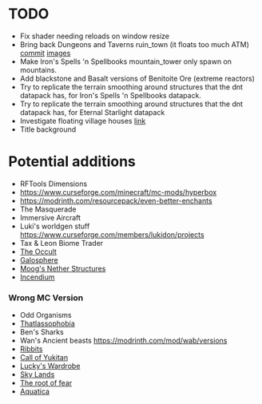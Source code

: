 # TODO
 - Fix shader needing reloads on window resize
 - Bring back Dungeons and Taverns ruin_town (it floats too much ATM) [commit](https://git.lenqua.link/minecraft/bigglobe_dnt/commit/6288fb56d389a1c7f63a276ccee52153860c43ce) [images](https://discord.com/channels/1083837414885310606/1311716382458515576/1331558924406751292)
 - Make Iron's Spells 'n Spellbooks mountain_tower only spawn on mountains.
 - Add blackstone and Basalt versions of Benitoite Ore (extreme reactors)
 - Try to replicate the terrain smoothing around structures that the dnt datapack has, for Iron's Spells 'n Spellbooks datapack.
 - Try to replicate the terrain smoothing around structures that the dnt datapack has, for Eternal Starlight datapack
 - Investigate floating village houses [link](./screenshots/2025-01-23_01.15.57.png)
 - Title background

# Potential additions
 - RFTools Dimensions
 - https://www.curseforge.com/minecraft/mc-mods/hyperbox
 - https://modrinth.com/resourcepack/even-better-enchants
 - The Masquerade
 - Immersive Aircraft
 - Luki's worldgen stuff https://www.curseforge.com/members/lukidon/projects
 - Tax & Leon Biome Trader
 - [The Occult](https://www.curseforge.com/minecraft/mc-mods/the-occult)
 - [Galosphere](https://discord.com/channels/1083837414885310606/1331658156182601832)
 - [Moog's Nether Structures](https://discord.com/channels/1083837414885310606/1331660022689697874)
 - [Incendium](https://discord.com/channels/1083837414885310606/1331677106014523423)

### Wrong MC Version
 - Odd Organisms
 - [Thatlassophobia](https://www.curseforge.com/minecraft/mc-mods/thalassophobia)
 - Ben's Sharks
 - Wan's Ancient beasts https://modrinth.com/mod/wab/versions
 - [Ribbits](https://modrinth.com/mod/ribbits)
 - [Call of Yukitan](https://modrinth.com/mod/call-of-yucutan/versions)
 - [Lucky's Wardrobe](https://www.curseforge.com/minecraft/mc-mods/luckys-wardrobe)
 - [Sky Lands](https://modrinth.com/mod/sky-lands)
 - [The root of fear](https://modrinth.com/mod/the-root-of-fear)
 - [Aquatica](https://www.curseforge.com/minecraft/mc-mods/aquaticamod)

